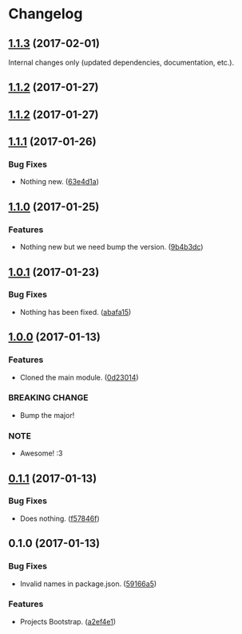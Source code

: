 Changelog
=========

## [1.1.3](https://github.com/Reinmar/ckeditor5-c/compare/v1.1.2...v1.1.3) (2017-02-01)

Internal changes only (updated dependencies, documentation, etc.).

## [1.1.2](https://github.com/Reinmar/ckeditor5-c/compare/v1.1.1...v1.1.2) (2017-01-27)


## [1.1.2](https://github.com/Reinmar/ckeditor5-c/compare/v1.1.1...v1.1.2) (2017-01-27)


## [1.1.1](https://github.com/Reinmar/ckeditor5-c/compare/v1.1.0...v1.1.1) (2017-01-26)


### Bug Fixes

* Nothing new. ([63e4d1a](https://github.com/Reinmar/ckeditor5-c/commit/63e4d1a))


## [1.1.0](https://github.com/Reinmar/ckeditor5-c/compare/v1.0.1...v1.1.0) (2017-01-25)


### Features

* Nothing new but we need bump the version. ([9b4b3dc](https://github.com/Reinmar/ckeditor5-c/commit/9b4b3dc))


## [1.0.1](https://github.com/Reinmar/ckeditor5-c/compare/v1.0.0...v1.0.1) (2017-01-23)


### Bug Fixes

* Nothing has been fixed. ([abafa15](https://github.com/Reinmar/ckeditor5-c/commit/abafa15))


## [1.0.0](https://github.com/Reinmar/ckeditor5-c/compare/v0.1.1...v1.0.0) (2017-01-13)


### Features

* Cloned the main module. ([0d23014](https://github.com/Reinmar/ckeditor5-c/commit/0d23014))


### BREAKING CHANGE

* Bump the major!

### NOTE

* Awesome! :3


## [0.1.1](https://github.com/Reinmar/ckeditor5-c/compare/v0.1.0...v0.1.1) (2017-01-13)


### Bug Fixes

* Does nothing. ([f57846f](https://github.com/Reinmar/ckeditor5-c/commit/f57846f))


## 0.1.0 (2017-01-13)


### Bug Fixes

* Invalid names in package.json. ([59166a5](https://github.com/Reinmar/ckeditor5-c/commit/59166a5))


### Features

* Projects Bootstrap. ([a2ef4e1](https://github.com/Reinmar/ckeditor5-c/commit/a2ef4e1))
